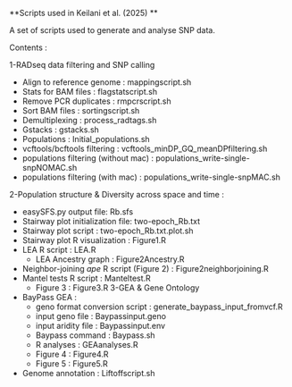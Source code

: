 **Scripts used in Keilani et al. (2025)
**

A set of scripts used to generate and analyse SNP data. 

Contents :

1-RADseq data filtering and SNP calling
- Align to reference genome : mappingscript.sh
- Stats for BAM files : flagstatscript.sh
- Remove PCR duplicates : rmpcrscript.sh
- Sort BAM files : sortingscript.sh
- Demultiplexing : process_radtags.sh
- Gstacks : gstacks.sh
- Populations : Initial_populations.sh
- vcftools/bcftools filtering : vcftools_minDP_GQ_meanDPfiltering.sh
- populations filtering (without mac) : populations_write-single-snpNOMAC.sh
- populations filtering (with mac) : populations_write-single-snpMAC.sh
  
2-Population structure & Diversity across space and time :
 - easySFS.py output file: Rb.sfs
 - Stairway plot initialization file: two-epoch_Rb.txt
 - Stairway plot script : two-epoch_Rb.txt.plot.sh
 - Stairway plot R visualization : Figure1.R
 - LEA R script : LEA.R
     - LEA Ancestry graph : Figure2Ancestry.R 
 - Neighbor-joining _ape_ R script (Figure 2) : Figure2neighborjoining.R 
 - Mantel tests R script : Manteltest.R
     - Figure 3 : Figure3.R
3-GEA & Gene Ontology
 - BayPass GEA :
     - geno format conversion script : generate_baypass_input_fromvcf.R
     - input geno file : Baypassinput.geno
     - input aridity file : Baypassinput.env
     - Baypass command : Baypass.sh
     - R analyses : GEAanalyses.R
     - Figure 4 : Figure4.R
     - Figure 5 : Figure5.R
 - Genome annotation : Liftoffscript.sh
